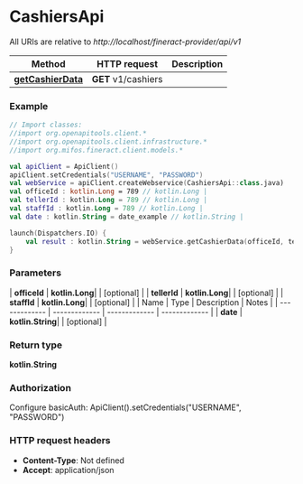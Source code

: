 # CashiersApi

All URIs are relative to *http://localhost/fineract-provider/api/v1*

| Method | HTTP request | Description |
| ------------- | ------------- | ------------- |
| [**getCashierData**](CashiersApi.md#getCashierData) | **GET** v1/cashiers |  |





### Example
```kotlin
// Import classes:
//import org.openapitools.client.*
//import org.openapitools.client.infrastructure.*
//import org.mifos.fineract.client.models.*

val apiClient = ApiClient()
apiClient.setCredentials("USERNAME", "PASSWORD")
val webService = apiClient.createWebservice(CashiersApi::class.java)
val officeId : kotlin.Long = 789 // kotlin.Long | 
val tellerId : kotlin.Long = 789 // kotlin.Long | 
val staffId : kotlin.Long = 789 // kotlin.Long | 
val date : kotlin.String = date_example // kotlin.String | 

launch(Dispatchers.IO) {
    val result : kotlin.String = webService.getCashierData(officeId, tellerId, staffId, date)
}
```

### Parameters
| **officeId** | **kotlin.Long**|  | [optional] |
| **tellerId** | **kotlin.Long**|  | [optional] |
| **staffId** | **kotlin.Long**|  | [optional] |
| Name | Type | Description  | Notes |
| ------------- | ------------- | ------------- | ------------- |
| **date** | **kotlin.String**|  | [optional] |

### Return type

**kotlin.String**

### Authorization


Configure basicAuth:
    ApiClient().setCredentials("USERNAME", "PASSWORD")

### HTTP request headers

 - **Content-Type**: Not defined
 - **Accept**: application/json

